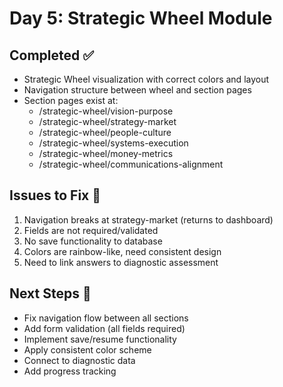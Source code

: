 # Day 5: Strategic Wheel Module

## Completed ✅
- Strategic Wheel visualization with correct colors and layout
- Navigation structure between wheel and section pages
- Section pages exist at:
  - /strategic-wheel/vision-purpose
  - /strategic-wheel/strategy-market
  - /strategic-wheel/people-culture
  - /strategic-wheel/systems-execution
  - /strategic-wheel/money-metrics
  - /strategic-wheel/communications-alignment

## Issues to Fix 🔧
1. Navigation breaks at strategy-market (returns to dashboard)
2. Fields are not required/validated
3. No save functionality to database
4. Colors are rainbow-like, need consistent design
5. Need to link answers to diagnostic assessment

## Next Steps 📝
- Fix navigation flow between all sections
- Add form validation (all fields required)
- Implement save/resume functionality
- Apply consistent color scheme
- Connect to diagnostic data
- Add progress tracking